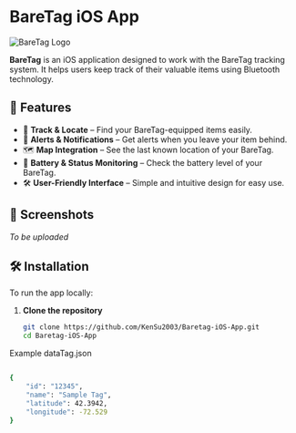 
# BareTag iOS App  

![BareTag Logo](https://your-logo-url.com)

**BareTag** is an iOS application designed to work with the BareTag tracking system. It helps users keep track of their valuable items using Bluetooth technology.  

## 🚀 Features  

- 📍 **Track & Locate** – Find your BareTag-equipped items easily.  
- 🔔 **Alerts & Notifications** – Get alerts when you leave your item behind.  
- 🗺 **Map Integration** – See the last known location of your BareTag.  
- 🔋 **Battery & Status Monitoring** – Check the battery level of your BareTag.  
- 🛠 **User-Friendly Interface** – Simple and intuitive design for easy use.  

## 📱 Screenshots  

*To be uploaded*

## 🛠 Installation  

To run the app locally:  

1. **Clone the repository**  
   ```sh
   git clone https://github.com/KenSu2003/Baretag-iOS-App.git
   cd Baretag-iOS-App
   ```





Example dataTag.json

```bash

{
    "id": "12345",
    "name": "Sample Tag",
    "latitude": 42.3942,
    "longitude": -72.529
}
```
